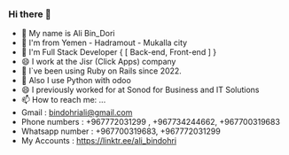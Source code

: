 ### Hi there 👋
- 👋 My name is Ali Bin_Dori
- 🌱 I'm from Yemen - Hadramout - Mukalla city
- 🌱 I'm Full Stack Developer { [ Back-end, Front-end ] }
- 😄 I work at the Jisr (Click Apps) company
- 👯 I`ve been using Ruby on Rails since 2022.
- 💬 Also I use Python with odoo
- 😄 I previously worked for at Sonod for Business and IT Solutions
- 📫 How to reach me: ...
- Gmail : bindohriali@gmail.com
- Phone numbers : +967772031299 , +967734244662, +967700319683
- Whatsapp number : +967700319683, +967772031299
- My Accounts : https://linktr.ee/ali_bindohri
